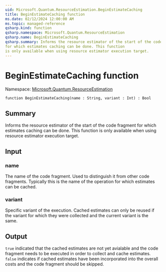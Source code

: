 ```yaml
---
uid: Microsoft.Quantum.ResourceEstimation.BeginEstimateCaching
title: BeginEstimateCaching function
ms.date: 02/12/2024 12:00:00 AM
ms.topic: managed-reference
qsharp.kind: function
qsharp.namespace: Microsoft.Quantum.ResourceEstimation
qsharp.name: BeginEstimateCaching
qsharp.summary: Informs the resource estimator of the start of the code fragment
for which estimates caching can be done. This function
is only available when using resource estimator execution target.
---
```


# BeginEstimateCaching function

Namespace: [Microsoft.Quantum.ResourceEstimation](xref:Microsoft.Quantum.ResourceEstimation)

```qsharp
function BeginEstimateCaching(name : String, variant : Int) : Bool
```

## Summary
Informs the resource estimator of the start of the code fragment
for which estimates caching can be done. This function
is only available when using resource estimator execution target.

## Input
### name
The name of the code fragment. Used to distinguish it from other code fragments.
Typically this is the name of the operation for which estimates can be cached.
### variant
Specific variant of the execution. Cached estimates can only be reused if the
variant for which they were collected and the current variant is the same.

## Output
`true` indicated that the cached estimates are not yet avialable and the code fragment
needs to be executed in order to collect and cache estimates.
`false` indicates if cached estimates have been incorporated into the overall costs
and the code fragment should be skipped.
